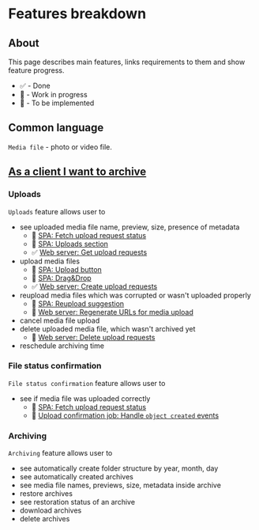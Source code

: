 # Features breakdown

## About

This page describes main features, links requirements to them and show feature progress.

- ✅ - Done
- 🚧 - Work in progress
- 🥚 - To be implemented

## Common language

`Media file` - photo or video file.

## [As a client I want to archive](./user-stories.md#archive)

### Uploads

`Uploads` feature allows user to

- see uploaded media file name, preview, size, presence of metadata
  - 🚧 [SPA: Fetch upload request status](./containers/frontend/family-archive-spa.md#fetch-upload-request-status)
  - 🚧 [SPA: Uploads section](./containers/frontend/family-archive-spa.md#uploads-section)
  - ✅ [Web server: Get upload requests](./containers/backend/family-archive-web-server.md#get-upload-requests)
- upload media files
  - 🚧 [SPA: Upload button](./containers/frontend/family-archive-spa.md#upload-button)
  - 🥚 [SPA: Drag&Drop](./containers/frontend/family-archive-spa.md#dragdrop)
  - ✅ [Web server: Create upload requests](./containers/backend/family-archive-web-server.md#create-upload-requests)
- reupload media files which was corrupted or wasn't uploaded properly
  - 🥚 [SPA: Reupload suggestion](./containers/frontend/family-archive-spa.md#reupload-suggestion)
  - 🥚 [Web server: Regenerate URLs for media upload](./containers/backend/family-archive-web-server.md#regenerate-urls-for-media-reupload)
- cancel media file upload
- delete uploaded media file, which wasn't archived yet
  - 🥚 [Web server: Delete upload requests](./containers/backend/family-archive-web-server.md#delete-upload-requests)
- reschedule archiving time

### File status confirmation

`File status confirmation` feature allows user to

- see if media file was uploaded correctly
  - 🚧 [SPA: Fetch upload request status](./containers/frontend/family-archive-spa.md#fetch-upload-request-status)
  - 🚧 [Upload confirmation job: Handle `object created` events](./containers/backend/family-archive-upload-confirmation-job.md#handle-object-created-events)


### Archiving

`Archiving` feature allows user to

- see automatically create folder structure by year, month, day
- see automatically created archives
- see media file names, previews, size, metadata inside archive
- restore archives
- see restoration status of an archive
- download archives
- delete archives